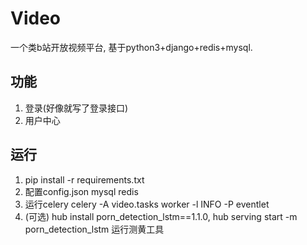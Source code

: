 # Video

一个类b站开放视频平台, 基于python3+django+redis+mysql.

## 功能

1. 登录(好像就写了登录接口)
2. 用户中心

## 运行

1. pip install -r requirements.txt
2. 配置config.json mysql redis
3. 运行celery celery -A video.tasks worker -l INFO -P eventlet
4. (可选) hub install porn_detection_lstm==1.1.0, hub serving start -m porn_detection_lstm 运行测黄工具